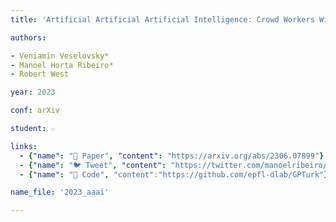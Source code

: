 ```yaml
---
title: 'Artificial Artificial Artificial Intelligence: Crowd Workers Widely Use Large Language Models for Text Production Tasks'

authors:

- Veniamin Veselovsky*
- Manoel Horta Ribeiro*
- Robert West

year: 2023

conf: arXiv

student: ☆

links:
  - {"name": "📜 Paper", "content": "https://arxiv.org/abs/2306.07899"}
  - {"name": "🐦 Tweet", "content": "https://twitter.com/manoelribeiro/status/1668986074801098754"}
  - {"name": "🔗️ Code", "content":"https://github.com/epfl-dlab/GPTurk"}

name_file: '2023_aaai'

---
```



